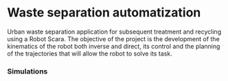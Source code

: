 # Waste separation automatization

Urban waste separation application for subsequent treatment and recycling using a Robot Scara. The objective of the project is the development of the kinematics of the robot both inverse and direct, its control and the planning of the trajectories that will allow the robot to solve its task.

### Simulations
